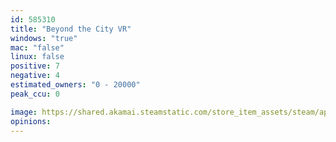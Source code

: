 ```yaml
---
id: 585310
title: "Beyond the City VR"
windows: "true"
mac: "false"
linux: false
positive: 7
negative: 4
estimated_owners: "0 - 20000"
peak_ccu: 0

image: https://shared.akamai.steamstatic.com/store_item_assets/steam/apps/585310/header.jpg?t=1509753260
opinions:
---
```

